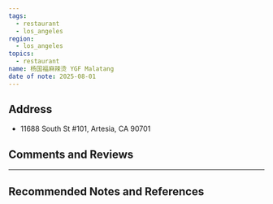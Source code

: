 ```yaml
---
tags:
  - restaurant
  - los_angeles
region:
  - los_angeles
topics:
  - restaurant
name: 杨国福麻辣烫 YGF Malatang
date of note: 2025-08-01
---
```


## Address

- 11688 South St #101, Artesia, CA 90701



## Comments and Reviews






-----------
##  Recommended Notes and References

